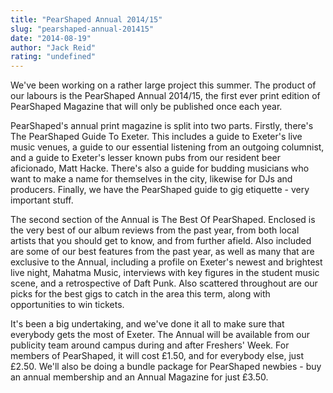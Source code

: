 ```yaml
---
title: "PearShaped Annual 2014/15"
slug: "pearshaped-annual-201415"
date: "2014-08-19"
author: "Jack Reid"
rating: "undefined"
---
```


We've been working on a rather large project this summer. The product of our labours is the PearShaped Annual 2014/15, the first ever print edition of PearShaped Magazine that will only be published once each year.

PearShaped's annual print magazine is split into two parts. Firstly, there's The PearShaped Guide To Exeter. This includes a guide to Exeter's live music venues, a guide to our essential listening from an outgoing columnist, and a guide to Exeter's lesser known pubs from our resident beer aficionado, Matt Hacke. There's also a guide for budding musicians who want to make a name for themselves in the city, likewise for DJs and producers. Finally, we have the PearShaped guide to gig etiquette - very important stuff.

The second section of the Annual is The Best Of PearShaped. Enclosed is the very best of our album reviews from the past year, from both local artists that you should get to know, and from further afield. Also included are some of our best features from the past year, as well as many that are exclusive to the Annual, including a profile on Exeter's newest and brightest live night, Mahatma Music, interviews with key figures in the student music scene, and a retrospective of Daft Punk. Also scattered throughout are our picks for the best gigs to catch in the area this term, along with opportunities to win tickets.

It's been a big undertaking, and we've done it all to make sure that everybody gets the most of Exeter. The Annual will be available from our publicity team around campus during and after Freshers' Week. For members of PearShaped, it will cost £1.50, and for everybody else, just £2.50. We'll also be doing a bundle package for PearShaped newbies - buy an annual membership and an Annual Magazine for just £3.50.
